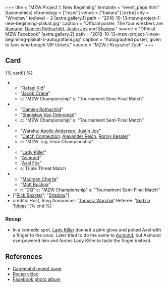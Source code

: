 +++
title = "MZW Project 1: New Beginning"
template = "event_page.html"
[taxonomies]
chronology = ["mzw"]
venue = ["bakara"]
[extra]
city = "Wrocław"
toclevel = 2
[extra.gallery.1]
path = "2018-10-13-mzw-project-1-new-beginning-plakat.jpg"
caption = "Official poster. The four wrestlers are [Asmund](@/w/asmund.md), [Damien Rothschild](@/w/damien-rothschild.md), [Justin Joy](@/w/justin-joy.md) and [Shadow](@/w/shadow.md)."
source = "Official MZW Facebook"
[extra.gallery.2]
path = "2018-10-13-mzw-project-1-new-beginning-plakat-z-autografami.jpg"
caption = "Autographed poster, given to fans who bought VIP tickets."
source = "MZW / Krzysztof Zych"
+++

## Card

{% card() %}
- - "[Rafael Kid](@/w/rafael-kid.md)"
  - "[Jacob Crane](@/w/jacob-crane.md)"
  - c: "MZW Championship"
    s: "Tournament Semi Final Match"
- - "[Damien Rothschild](@/w/damien-rothschild.md)"
  - "[Stanisław Van Dobroniak](@/w/stanislaw-van-dobroniak.md)"
  - c: "MZW Championship"
    s: "Tournament Semi Final Match"
- - "Wataha: [Apollo Anderson](@/w/apollo-anderson.md), [Justin Joy](@/w/justin-joy.md)"
  - "[Catch Connection](@/tt/catch-connection.md): [Alexander Reich](@/w/alex-ace.md), [Ronny Kessler](@/w/ronny-kessler.md)"
  - c: "MZW Tag Team Championship"
- - "[Lady Killer](@/w/boro.md)"
  - "[Asmund](@/w/asmund.md)"
  - "[Axel Fox](@/w/axel-fox.md)"
  - s: Triple Threat Match
- - "[Madman Charlie](@/w/madman-charlie.md)"
  - "[Matt Buckna](@/w/matt-buckna.md)"
  - r: "DQ"
    c: "MZW Championship"
    s: "Tournament Semi Final Match"
- ["[Rick Baxxter](@/w/rick-baxxter.md)", "[Shadow](@/w/shadow.md)"]
- credits:
    Host, Ring Announcer: '[Tomasz Warchoł](@/w/tomasz-warchol.md)'
    Referee: '[Sędzia Tobias](@/w/sedzia-tobias.md)'
{% end %}

### Recap

* In a comedic spot, [Lady Killer](@/w/boro.md) donned a pink glove and poked Axel with a finger to the anus. Later tried to do the same to [Asmund](@/w/asmund.md), but Asmund overpowered him and forces Lady Killer to taste the finger instead.

## References

* [Cagematch event page](https://www.cagematch.net/?id=1&nr=322460)
* [Recap video](https://youtu.be/2pkg3X3kyY0)
* [Facebook photo album](https://www.facebook.com/media/set/?set=a.1436496766494545&type=3)
